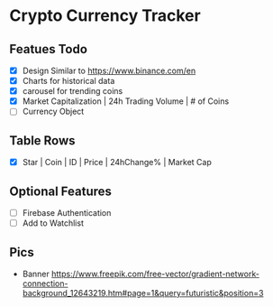 # Crypto Currency Tracker

## Featues Todo

- [x] Design Similar to https://www.binance.com/en
- [x] Charts for historical data
- [x] carousel for trending coins
- [x] Market Capitalization | 24h Trading Volume | # of Coins
- [ ] Currency Object

## Table Rows

- [x] Star | Coin | ID | Price | 24hChange% | Market Cap

## Optional Features

- [ ] Firebase Authentication
- [ ] Add to Watchlist

## Pics

- Banner
  https://www.freepik.com/free-vector/gradient-network-connection-background_12643219.htm#page=1&query=futuristic&position=3
